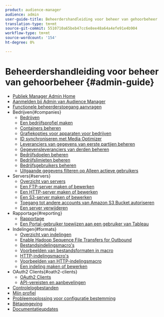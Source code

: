 ```yaml
---
product: audience-manager
audience: admin
user-guide-title: Beheerdershandleiding voor beheer van gehoorbeheer
translation-type: tm+mt
source-git-commit: 5510710a65beb47cc6e8ee48a64a4efe91e4b904
workflow-type: tm+mt
source-wordcount: '154'
ht-degree: 0%

---
```



# Beheerdershandleiding voor beheer van gehoorbeheer {#admin-guide}

+ [Publiek Manager Admin Home](admin-home.md)
+ [Aanmelden bij Admin van Audience Manager](admin-login.md)
+ [Functionele beheerderstoegang aanvragen](admin-access.md)
+ Bedrijven{#companies}
   + [Bedrijven](companies/admin-companies-overview.md)
   + [Een bedrijfsprofiel maken](companies/admin-manage-company-profiles.md)
   + [Containers beheren](companies/admin-manage-containers.md)
   + [Grafiekopties voor apparaten voor bedrijven](companies/admin-device-graph-options.md)
   + [ID synchroniseren met Media Optimizer](companies/admin-amo-sync.md)
   + [Leveranciers van gegevens van eerste partijen beheren](companies/admin-first-party-providers.md)
   + [Gegevensleveranciers van derden beheren](companies/admin-third-party-providers.md)
   + [Bedrijfsdoelen beheren](companies/admin-manage-company-destinations.md)
   + [Bedrijfslimieten beheren](companies/admin-company-limits.md)
   + [Bedrijfsgebruikers beheren](companies/admin-manage-company-users.md)
   + [Uitgaande gegevens filteren op Alleen actieve gebruikers](companies/outbound-active-user-filter.md)
+ Servers{#servers}
   + [Overzicht van servers](admin-servers/admin-servers.md)
   + [Een FTP-server maken of bewerken](admin-servers/create-ftp-server.md)
   + [Een HTTP-server maken of bewerken](admin-servers/create-http-server.md)
   + [Een S3-server maken of bewerken](admin-servers/create-s3-server.md)
   + [Toegang tot andere accounts van Amazon S3 Bucket autoriseren](admin-servers/admin-authorize-s3-cross-bucket.md)
   + [Een server verwijderen](admin-servers/admin-delete-server.md)
+ Rapportage{#reporting}
   + [Rapportage](admin-reporting/admin-reporting-overview.md)
   + [Een Portal-gebruiker toewijzen aan een gebruiker van Tableau](admin-reporting/admin-assign-tableau-user.md)
+ Indelingen{#formats}
   + [Overzicht van indelingen](formats/formats.md)
   + [Enable Hadoop Sequence File Transfers for Outbound](formats/enable-outbound-seq.md)
   + [Bestandsindelingsmacro&#39;s](formats/file-formats.md)
   + [Voorbeelden van bestandsformaten in macro](formats/file-format-examples.md)
   + [HTTP-indelingsmacro&#39;s](formats/web-formats.md)
   + [Voorbeelden van HTTP-indelingsmacro](formats/web-format-examples.md)
   + [Een indeling maken of bewerken](formats/admin-create-format.md)
+ OAuth2 Clients{#oath2-clients}
   + [OAuth2 Clients](admin-oauth2/admin-oauth2-create-edit.md)
   + [API-vereisten en aanbevelingen](admin-oauth2/aam-admin-api-requirements.md)
+ [Controlelogbestanden](admin-audit-logging.md)
+ [Mijn profiel](admin-my-profile.md)
+ [Probleemoplossing voor configuratie bestemming](admin-destination-troubleshooting.md)
+ [Bètaomgeving](admin-beta-environment.md)
+ [Documentatieupdates](admin-doc-updates.md)
